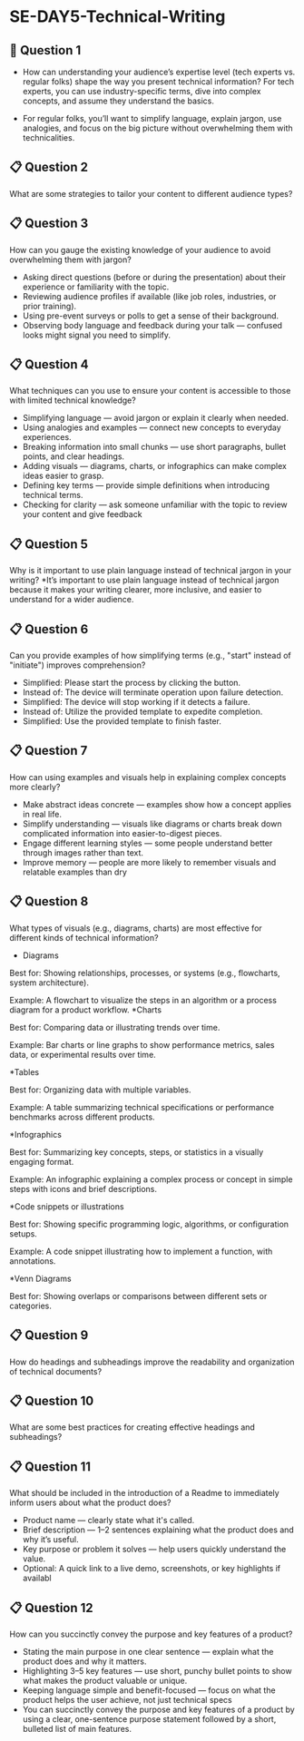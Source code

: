 # SE-DAY5-Technical-Writing

## 🎯 Question 1
* How can understanding your audience’s expertise level (tech experts vs. regular folks) shape the way you present technical information?
For tech experts, you can use industry-specific terms, dive into complex concepts, and assume they understand the basics.

* For regular folks, you’ll want to simplify language, explain jargon, use analogies, and focus on the big picture without overwhelming them with technicalities.
## 📋 **Question 2**
What are some strategies to tailor your content to different audience types?

## 📋 **Question 3**
How can you gauge the existing knowledge of your audience to avoid overwhelming them with jargon?

* Asking direct questions (before or during the presentation) about their experience or familiarity with the topic.
* Reviewing audience profiles if available (like job roles, industries, or prior training).
* Using pre-event surveys or polls to get a sense of their background.
* Observing body language and feedback during your talk — confused looks might signal you need to simplify.

## 📋 **Question 4**
What techniques can you use to ensure your content is accessible to those with limited technical knowledge?
* Simplifying language — avoid jargon or explain it clearly when needed.
* Using analogies and examples — connect new concepts to everyday experiences.
* Breaking information into small chunks — use short paragraphs, bullet points, and clear headings.
* Adding visuals — diagrams, charts, or infographics can make complex ideas easier to grasp.
* Defining key terms — provide simple definitions when introducing technical terms.
* Checking for clarity — ask someone unfamiliar with the topic to review your content and give feedback
## 📋 **Question 5**
Why is it important to use plain language instead of technical jargon in your writing?
*It’s important to use plain language instead of technical jargon because it makes your writing clearer, more inclusive, and easier to understand for a wider audience.

## 📋 **Question 6**
Can you provide examples of how simplifying terms (e.g., "start" instead of "initiate") improves comprehension?
* Simplified: Please start the process by clicking the button.
* Instead of: The device will terminate operation upon failure detection.
* Simplified: The device will stop working if it detects a failure.
* Instead of: Utilize the provided template to expedite completion.
* Simplified: Use the provided template to finish faster.
  
## 📋 **Question 7**
How can using examples and visuals help in explaining complex concepts more clearly?
* Make abstract ideas concrete — examples show how a concept applies in real life.
* Simplify understanding — visuals like diagrams or charts break down complicated information into easier-to-digest pieces.
* Engage different learning styles — some people understand better through images rather than text.
* Improve memory — people are more likely to remember visuals and relatable examples than dry
## 📋 **Question 8**
What types of visuals (e.g., diagrams, charts) are most effective for different kinds of technical information?
 * Diagrams

Best for: Showing relationships, processes, or systems (e.g., flowcharts, system architecture).

Example: A flowchart to visualize the steps in an algorithm or a process diagram for a product workflow.
 *Charts

Best for: Comparing data or illustrating trends over time.

Example: Bar charts or line graphs to show performance metrics, sales data, or experimental results over time.

 *Tables

Best for: Organizing data with multiple variables.

Example: A table summarizing technical specifications or performance benchmarks across different products.

 *Infographics

Best for: Summarizing key concepts, steps, or statistics in a visually engaging format.

Example: An infographic explaining a complex process or concept in simple steps with icons and brief descriptions.

 *Code snippets or illustrations

Best for: Showing specific programming logic, algorithms, or configuration setups.

Example: A code snippet illustrating how to implement a function, with annotations.

 *Venn Diagrams

Best for: Showing overlaps or comparisons between different sets or categories.
## 📋 **Question 9**
How do headings and subheadings improve the readability and organization of technical documents?
## 📋 **Question 10**
What are some best practices for creating effective headings and subheadings?
## 📋 **Question 11**
What should be included in the introduction of a Readme to immediately inform users about what the product does?
* Product name — clearly state what it's called.
* Brief description — 1–2 sentences explaining what the product does and why it’s useful.
* Key purpose or problem it solves — help users quickly understand the value.
* Optional: A quick link to a live demo, screenshots, or key highlights if availabl
## 📋 **Question 12**
How can you succinctly convey the purpose and key features of a product?
* Stating the main purpose in one clear sentence — explain what the product does and why it matters.
* Highlighting 3–5 key features — use short, punchy bullet points to show what makes the product valuable or unique.
* Keeping language simple and benefit-focused — focus on what the product helps the user achieve, not just technical specs
* You can succinctly convey the purpose and key features of a product by using a clear, one-sentence purpose statement followed by a short, bulleted list of main features.
